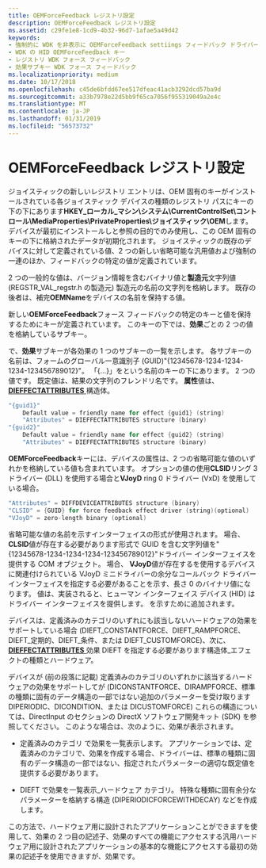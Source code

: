```yaml
---
title: OEMForceFeedback レジストリ設定
description: OEMForceFeedback レジストリ設定
ms.assetid: c29fe1e8-1cd9-4b32-96d7-1afae5a49d42
keywords:
- 強制的に WDK を非表示に OEMForceFeedback settiings フィードバック ドライバー
- WDK の HID OEMForceFeedback キー
- レジストリ WDK フォース フィードバック
- 効果サブキー WDK フォース フィードバック
ms.localizationpriority: medium
ms.date: 10/17/2018
ms.openlocfilehash: c45de6bfdd67ee517dfeac41acb3292dcd57ba9d
ms.sourcegitcommit: a33b7978e22d5bb9f65ca7056f955319049a2e4c
ms.translationtype: MT
ms.contentlocale: ja-JP
ms.lasthandoff: 01/31/2019
ms.locfileid: "56573732"
---
```

# <a name="oemforcefeedback-registry-settings"></a>OEMForceFeedback レジストリ設定





ジョイスティックの新しいレジストリ エントリは、OEM 固有のキーがインストールされている各ジョイスティック デバイスの種類のレジストリ パスにキーの下の下にあります**HKEY\_ローカル\_マシン\\システム\\CurrentControlSet\\コントロール\\MediaProperties\\PrivateProperties\\ジョイスティック\\OEM**します。 デバイスが最初にインストールしと参照の目的でのみ使用し、この OEM 固有のキーの下に格納されたデータが初期化されます。 ジョイスティックの既存のデバイスに対して定義されている値、2 つの新しい省略可能な汎用値および強制の一連のほか、フィードバックの特定の値が定義されています。

2 つの一般的な値は、バージョン情報を含むバイナリ値と**製造元**文字列値 (REGSTR\_VAL\_regstr.h の製造元) 製造元の名前の文字列を格納します。 既存の後者は、補完**OEMName**をデバイスの名前を保持する値。

新しい**OEMForceFeedback**フォース フィードバックの特定のキーと値を保持するためにキーが定義されています。 このキーの下では、**効果**ごとの 2 つの値を格納しているサブキー。

で、**効果**サブキーが各効果の 1 つのサブキーの一覧を示します。 各サブキーの名前は、フォームのグローバル一意識別子 (GUID)"{12345678-1234-1234-1234-123456789012}"。 「{...}」をという名前のキーの下にあります。 2 つの値です。 既定値は、結果の文字列のフレンドリ名です。 **属性**値は、 [ **DIEFFECTATTRIBUTES** ](https://msdn.microsoft.com/library/windows/hardware/ff538456)構造体。

```cpp
"{guid1}"
    Default value = friendly name for effect {guid1} (string)
    "Attributes" = DIEFFECTATTRIBUTES structure (binary)
"{guid2}"
    Default value = friendly name for effect {guid2} (string)
    "Attributes" = DIEFFECTATTRIBUTES structure (binary)
```

**OEMForceFeedback**キーには、デバイスの属性は、2 つの省略可能な値のいずれかを格納している値も含まれています。 オプションの値の使用**CLSID**リング 3 ドライバー (DLL) を使用する場合と**VJoyD** ring 0 ドライバー (VxD) を使用している場合。

```cpp
"Attributes" = DIFFDEVICEATTRIBUTES structure (binary)
"CLSID" = {GUID} for force feedback effect driver (string)(optional)
"VJoyD" = zero-length binary (optional)
```

省略可能な値の名前を示すインターフェイスの形式が使用されます。 場合、 **CLSID**値が存在する必要があります形式で GUID を含む文字列値を"{12345678-1234-1234-1234-123456789012}"ドライバー インターフェイスを提供する COM オブジェクト。 場合、 **VJoyD**値が存在するを使用するデバイスに関連付けられている VJoyD ミニドライバーの余分なコールバック ドライバー インターフェイスを指定する必要があることを示す、長さ 0 のバイナリ値になります。 値は、実装されると、ヒューマン インターフェイス デバイス (HID) はドライバー インターフェイスを提供します。 を示すために追加されます。

デバイスは、定義済みのカテゴリのいずれにも該当しないハードウェアの効果をサポートしている場合 (DIEFT\_CONSTANTFORCE、DIEFT\_RAMPFORCE、DIEFT\_定期的、DIEFT\_条件、または DIEFT\_CUSTOMFORCE)、次に、 [ **DIEFFECTATTRIBUTES** ](https://msdn.microsoft.com/library/windows/hardware/ff538456)効果 DIEFT を指定する必要があります構造体\_エフェクトの種類とハードウェア。

デバイスが (前の段落に記載) 定義済みのカテゴリのいずれかに該当するハードウェアの効果をサポートしてが (DICONSTANTFORCE、DIRAMPFORCE、標準の種類に固有のデータ構造の一部ではない追加のパラメーターを受け取りますDIPERIODIC、DICONDITION、または DICUSTOMFORCE) これらの構造については、DirectInput のセクションの DirectX ソフトウェア開発キット (SDK) を参照してください。 このような場合は、次のように、効果が表示されます。

-   定義済みのカテゴリ で効果を一覧表示します。 アプリケーションでは、定義済みのカテゴリで、効果を作成する場合、ドライバーは、標準の種類に固有のデータ構造の一部ではない、指定されたパラメーターの適切な既定値を提供する必要があります。

-   DIEFT で効果を一覧表示\_ハードウェア カテゴリ。 特殊な種類に固有余分なパラメーターを格納する構造 (DIPERIODICFORCEWITHDECAY) などを作成します。

この方法で、ハードウェア用に設計されたアプリケーションことができますを使用して、効果の 2 つ目の記述子、効果のすべての機能にアクセスする汎用ハードウェア用に設計されたアプリケーションの基本的な機能にアクセスする最初の効果の記述子を使用できますが、効果です。

 

 




